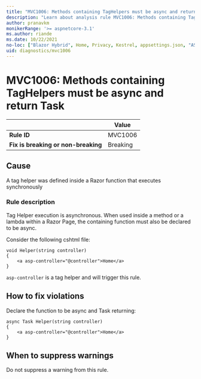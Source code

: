 ```yaml
---
title: "MVC1006: Methods containing TagHelpers must be async and return Task"
description: "Learn about analysis rule MVC1006: Methods containing TagHelpers must be async and return Task"
author: pranavkm
monikerRange: '>= aspnetcore-3.1'
ms.author: riande
ms.date: 10/22/2021
no-loc: ["Blazor Hybrid", Home, Privacy, Kestrel, appsettings.json, "ASP.NET Core Identity", cookie, Cookie, Blazor, "Blazor Server", "Blazor WebAssembly", "Identity", "Let's Encrypt", Razor, SignalR]
uid: diagnostics/mvc1006
---
```

# MVC1006: Methods containing TagHelpers must be async and return Task

| | Value |
|-|-|
| **Rule ID** |MVC1006|
| **Fix is breaking or non-breaking** |Breaking|

## Cause

A tag helper was defined inside a Razor function that executes synchronously

### Rule description

Tag Helper execution is asynchronous. When used inside a method or a lambda within a Razor Page, the containing function must also be declared to be async.


Consider the following cshtml file:

```razor
void Helper(string controller)
{
    <a asp-controller="@controller">Home</a>
}
```

`asp-controller` is a tag helper and will trigger this rule.

## How to fix violations

Declare the function to be async and Task returning:
```razor
async Task Helper(string controller)
{
    <a asp-controller="@controller">Home</a>
}
```

## When to suppress warnings

Do not suppress a warning from this rule.
